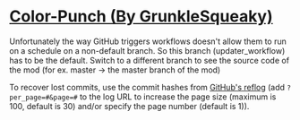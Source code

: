 # [Color-Punch (By GrunkleSqueaky)](https://github.com/GrunkleSqueaky/Color-Punch)

Unfortunately the way GitHub triggers workflows doesn't allow them to run on a schedule on a non-default branch. So this branch (updater_workflow) has to be the default. Switch to a different branch to see the source code of the mod (for ex. master -> the master branch of the mod)

To recover lost commits, use the commit hashes from [GitHub's reflog](https://api.github.com/repos/KtaneModules/Color-Punch-GrunkleSqueaky/events) (add `?per_page=#&page=#` to the log URL to increase the page size (maximum is 100, default is 30) and/or specify the page number (default is 1)).
